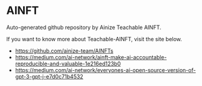 # AINFT

Auto-generated github repository by Ainize Teachable AINFT.

If you want to know more about Teachable-AINFT, visit the site below.
* https://github.com/ainize-team/AINFTs
* https://medium.com/ai-network/ainft-make-ai-accountable-reproducible-and-valuable-1e216ed123b0
* https://medium.com/ai-network/everyones-ai-open-source-version-of-gpt-3-gpt-j-e7d0c71b4532
